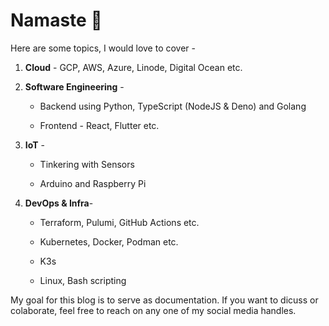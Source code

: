 # Namaste 🙏

Here are some topics, I would love to cover -

1.  **Cloud** - GCP, AWS, Azure, Linode, Digital Ocean etc.
    
2.  **Software Engineering** -
    
    *   Backend using Python, TypeScript (NodeJS & Deno) and Golang
        
    *   Frontend - React, Flutter etc.
        
3.  **IoT** -
    
    *   Tinkering with Sensors
        
    *   Arduino and Raspberry Pi
        
4.  **DevOps & Infra**\-
    
    *   Terraform, Pulumi, GitHub Actions etc.
        
    *   Kubernetes, Docker, Podman etc.
        
    *   K3s
        
    *   Linux, Bash scripting
        

My goal for this blog is to serve as documentation. If you want to dicuss or colaborate, feel free to reach on any one of my social media handles.